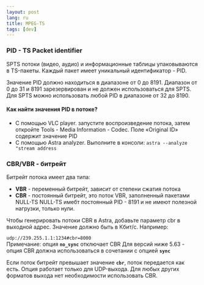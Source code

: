 ```yaml
---
layout: post
lang: ru
title: MPEG-TS
tags: [dev]
---
```


### PID - TS Packet identifier

SPTS потоки (видео, аудио) и информационные таблицы упаковываются в TS-пакеты. Каждый пакет имеет уникальный идентификатор - PID.    

<!-- more -->

Значение PID должно находиться в диапазоне от 0 до 8191. Диапазон от 0 до 31 и 8191 зарезервирован и не должен использоваться для SPTS. Для SPTS можно использовать любой PID в диапазоне от 32 до 8190.  

#### Как найти значения PID в потоке?
- С помощью VLC player. запустите воспроизведение потока, затем откройте Tools - Media Information - Codec. Поле «Original ID» содержит значение PID
- С помощью Astra analyzer. Выполните в консоли:
`astra --analyze "stream address`

### CBR/VBR - битрейт

Битрейт потока имеет два типа:

- **VBR** - переменный битрейт, зависит от степени сжатия потока
- **CBR** - постоянный битрейт, это поток VBR, заполненный пакетами NULL-TS
NULL-TS имебт постоянный PID - 8191 и не имеют полезной нагрузки, только нули.

Чтобы генерировать потоки CBR в Astra, добавьте параметр cbr в выходной адрес. Значение должно быть в Кбит/с. Например:

`udp://239.255.1.1:1234#cbr=8000`  
Примечание: опция **`no_sync`** отключает CBR
Для версий ниже 5.63 - опция CBR должна использоваться в сочетании с опцией **`sync`**

Если поток битрейт превышает значение **`cbr`**, поток передается как есть. Опция работает только для UDP-выхода. Для любых других форматов выхода нет необходимости использовать CBR.
